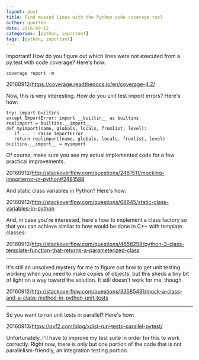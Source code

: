 ```yaml
---
layout: post
title: Find missed lines with the Python code coverage tool
author: quorten
date: 2016-09-12
categories: [python, important]
tags: [python, important]
---
```


Important!  How do you figure out which lines were not executed from a
py.test with code coverage?  Here's how:

    coverage report -m

20160912/https://coverage.readthedocs.io/en/coverage-4.2/

Now, this is very interesting.  How do you unit test import errors?
Here's how:

    try: import builtins
    except ImportError: import __builtin__ as builtins
    realimport = builtins.__import__
    def myimport(name, globals, locals, fromlist, level):
       if ... : raise ImportError
       return realimport(name, globals, locals, fromlist, level)
    builtins.__import__ = myimport

Of course, make sure you see my actual implemented code for a few
practical improvements.

20160912/http://stackoverflow.com/questions/2481511/mocking-importerror-in-python#2481588

<!-- more -->

And static class variables in Python?  Here's how:

20160912/http://stackoverflow.com/questions/68645/static-class-variables-in-python

And, in case you're interested, here's how to implement a class
factory so that you can achieve similar to how would be done in C++
with template classes:

20160912/http://stackoverflow.com/questions/4858298/python-3-class-template-function-that-returns-a-parameterized-class

----------

It's still an unsolved mystery for me to figure out how to get unit
testing working when you need to make copies of objects, but this
sheds a tiny bit of light on a way toward the solution.  It still
doesn't work for me, though.

20160912/http://stackoverflow.com/questions/33585431/mock-a-class-and-a-class-method-in-python-unit-tests

----------

So you want to run unit tests in parallel?  Here's how:

20160913/https://qxf2.com/blog/xdist-run-tests-parallel-pytest/

Unfortunately, I'll have to improve my test suite in order for this to
work correctly.  Right now, there is only but one portion of the code
that is not parallelism-friendly, an integration testing portion.

